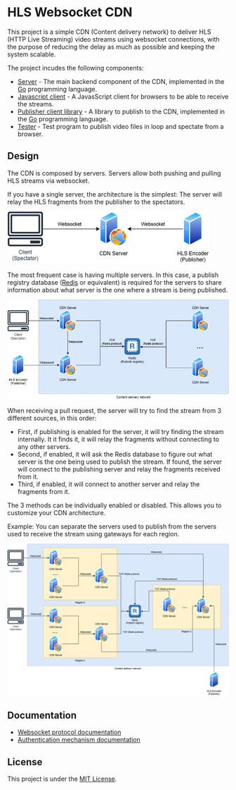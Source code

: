 # HLS Websocket CDN

This project is a simple CDN (Content delivery network) to deliver HLS (HTTP Live Streaming) video streams using websocket connections, with the purpose of reducing the delay as much as possible and keeping the system scalable.

The project incudes the following components:

 - [Server](./server/) - The main backend component of the CDN, implemented in the [Go](https://go.dev/) programming language.
 - [Javascript client](./client-js/) - A JavasScript client for browsers to be able to receive the streams.
 - [Publisher client library](./client-publisher/) - A library to publish to the CDN, implemented in the [Go](https://go.dev/) programming language.
 - [Tester](./tester/) - Test program to publish video files in loop and spectate from a browser.

## Design

The CDN is composed by servers. Servers allow both pushing and pulling HLS streams via websocket.

If you have a single server, the architecture is the simplest: The server will relay the HLS fragments from the publisher to the spectators.

![Single server architecture](./documentation/single-server.drawio.png)

The most frequent case is having multiple servers. In this case, a publish registry database ([Redis](https://redis.io) or equivalent) is required for the servers to share information about what server is the one where a stream is being published.

![Multi server architecture](./documentation/multi-server.drawio.png)

When receiving a pull request, the server will try to find the stream from 3 different sources, in this order:

 - First, if publishing is enabled for the server, it will try finding the stream internally. It it finds it, it will relay the fragments without connecting to any other servers.
 - Second, if enabled, it will ask the Redis database to figure out what server is the one being used to publish the stream. If found, the server will connect to the publishing server and relay the fragments received from it.
 - Third, if enabled, it will connect to another server and relay the fragments from it.

The 3 methods can be individually enabled or disabled. This allows you to customize your CDN architecture.

Example: You can separate the servers used to publish from the servers used to receive the stream using gateways for each region.

![Custom server architecture](./documentation/custom.drawio.png)

## Documentation

 - [Websocket protocol documentation](./documentation/websocket-protocol.md)
 - [Authentication mechanism documentation](./documentation/authentication.md)

## License

This project is under the [MIT License](./LICENSE).
